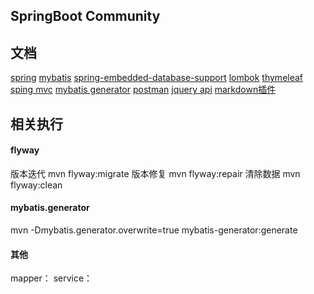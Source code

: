 ## SpringBoot Community

## 文档
[spring](https://spring.io/guides)
[mybatis](http://www.mybatis.org/spring-boot-starter/mybatis-spring-boot-autoconfigure/index.html)
[spring-embedded-database-support](https://docs.spring.io/spring-boot/docs/2.0.0.RC1/reference/htmlsingle/#boot-features-embedded-database-support)
[lombok](https://projectlombok.org/features/all)
[thymeleaf](https://www.thymeleaf.org/doc/tutorials/3.0/usingthymeleaf.html)
[sping mvc](https://docs.spring.io/spring/docs/current/spring-framework-reference/web.html)
[mybatis generator](http://www.mybatis.org/generator/)
[postman](https://chrome.google.com/webstore/detail/tabbed-postman-rest-clien/coohjcphdfgbiolnekdpbcijmhambjff)
[jquery api](https://api.jquery.com/jQuery.post/)
[markdown插件](https://pandao.github.io/editor.md/index.html)

## 相关执行

#### flyway
版本迭代
mvn flyway:migrate
版本修复
mvn flyway:repair
清除数据
mvn flyway:clean



#### mybatis.generator
mvn -Dmybatis.generator.overwrite=true mybatis-generator:generate


#### 其他
mapper：
service：






